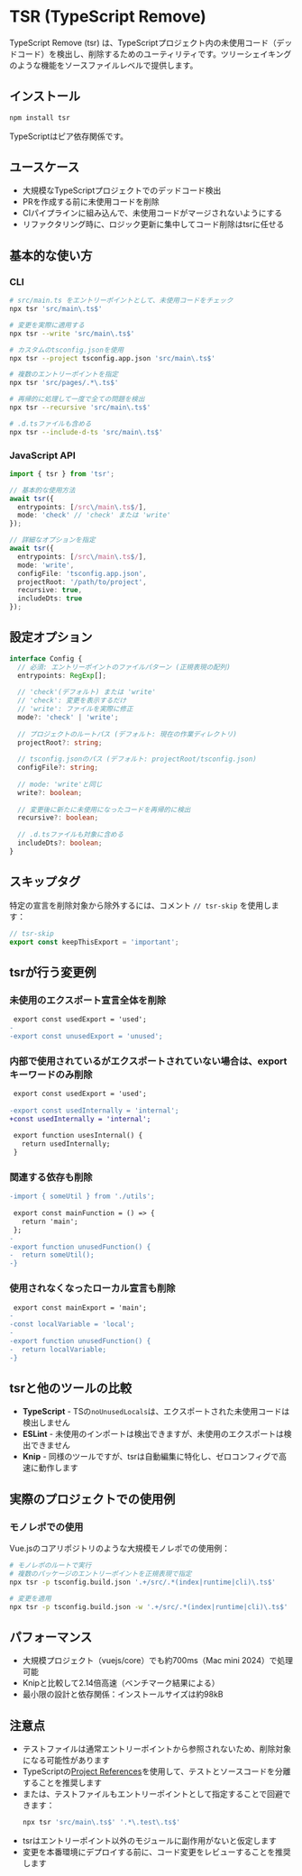 # TSR (TypeScript Remove)

TypeScript Remove (tsr) は、TypeScriptプロジェクト内の未使用コード（デッドコード）を検出し、削除するためのユーティリティです。ツリーシェイキングのような機能をソースファイルレベルで提供します。

## インストール

```bash
npm install tsr
```

TypeScriptはピア依存関係です。

## ユースケース

- 大規模なTypeScriptプロジェクトでのデッドコード検出
- PRを作成する前に未使用コードを削除
- CIパイプラインに組み込んで、未使用コードがマージされないようにする
- リファクタリング時に、ロジック更新に集中してコード削除はtsrに任せる

## 基本的な使い方

### CLI

```bash
# src/main.ts をエントリーポイントとして、未使用コードをチェック
npx tsr 'src/main\.ts$'

# 変更を実際に適用する
npx tsr --write 'src/main\.ts$'

# カスタムのtsconfig.jsonを使用
npx tsr --project tsconfig.app.json 'src/main\.ts$'

# 複数のエントリーポイントを指定
npx tsr 'src/pages/.*\.ts$'

# 再帰的に処理して一度で全ての問題を検出
npx tsr --recursive 'src/main\.ts$'

# .d.tsファイルも含める
npx tsr --include-d-ts 'src/main\.ts$'
```

### JavaScript API

```typescript
import { tsr } from 'tsr';

// 基本的な使用方法
await tsr({
  entrypoints: [/src\/main\.ts$/],
  mode: 'check' // 'check' または 'write'
});

// 詳細なオプションを指定
await tsr({
  entrypoints: [/src\/main\.ts$/],
  mode: 'write',
  configFile: 'tsconfig.app.json',
  projectRoot: '/path/to/project',
  recursive: true,
  includeDts: true
});
```

## 設定オプション

```typescript
interface Config {
  // 必須: エントリーポイントのファイルパターン (正規表現の配列)
  entrypoints: RegExp[];
  
  // 'check'(デフォルト) または 'write'
  // 'check': 変更を表示するだけ
  // 'write': ファイルを実際に修正
  mode?: 'check' | 'write';
  
  // プロジェクトのルートパス (デフォルト: 現在の作業ディレクトリ)
  projectRoot?: string;
  
  // tsconfig.jsonのパス (デフォルト: projectRoot/tsconfig.json)
  configFile?: string;
  
  // mode: 'write'と同じ
  write?: boolean;
  
  // 変更後に新たに未使用になったコードを再帰的に検出
  recursive?: boolean;
  
  // .d.tsファイルも対象に含める
  includeDts?: boolean;
}
```

## スキップタグ

特定の宣言を削除対象から除外するには、コメント `// tsr-skip` を使用します：

```typescript
// tsr-skip
export const keepThisExport = 'important';
```

## tsrが行う変更例

### 未使用のエクスポート宣言全体を削除

```diff
 export const usedExport = 'used';
-
-export const unusedExport = 'unused';
```

### 内部で使用されているがエクスポートされていない場合は、exportキーワードのみ削除

```diff
 export const usedExport = 'used';
 
-export const usedInternally = 'internal';
+const usedInternally = 'internal';
 
 export function usesInternal() {
   return usedInternally;
 }
```

### 関連する依存も削除

```diff
-import { someUtil } from './utils';
 
 export const mainFunction = () => {
   return 'main';
 };
-
-export function unusedFunction() {
-  return someUtil();
-}
```

### 使用されなくなったローカル宣言も削除

```diff
 export const mainExport = 'main';
-
-const localVariable = 'local';
-
-export function unusedFunction() {
-  return localVariable;
-}
```

## tsrと他のツールの比較

- **TypeScript** - TSの`noUnusedLocals`は、エクスポートされた未使用コードは検出しません
- **ESLint** - 未使用のインポートは検出できますが、未使用のエクスポートは検出できません
- **Knip** - 同様のツールですが、tsrは自動編集に特化し、ゼロコンフィグで高速に動作します

## 実際のプロジェクトでの使用例

### モノレポでの使用

Vue.jsのコアリポジトリのような大規模モノレポでの使用例：

```bash
# モノレポのルートで実行
# 複数のパッケージのエントリーポイントを正規表現で指定
npx tsr -p tsconfig.build.json '.+/src/.*(index|runtime|cli)\.ts$'

# 変更を適用
npx tsr -p tsconfig.build.json -w '.+/src/.*(index|runtime|cli)\.ts$'
```

## パフォーマンス

- 大規模プロジェクト（vuejs/core）でも約700ms（Mac mini 2024）で処理可能
- Knipと比較して2.14倍高速（ベンチマーク結果による）
- 最小限の設計と依存関係：インストールサイズは約98kB

## 注意点

- テストファイルは通常エントリーポイントから参照されないため、削除対象になる可能性があります
- TypeScriptの[Project References](https://www.typescriptlang.org/docs/handbook/project-references.html)を使用して、テストとソースコードを分離することを推奨します
- または、テストファイルもエントリーポイントとして指定することで回避できます：
  ```bash
  npx tsr 'src/main\.ts$' '.*\.test\.ts$'
  ```
- tsrはエントリーポイント以外のモジュールに副作用がないと仮定します
- 変更を本番環境にデプロイする前に、コード変更をレビューすることを推奨します